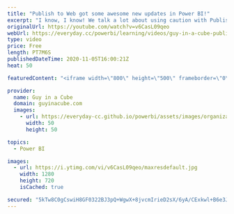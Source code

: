 ```yaml
---
title: "Publish to Web got some awesome new updates in Power BI!"
excerpt: "I know, I know! We talk a lot about using caution with Publish to Web in Power BI. But! Publish to Web got some new updates that are pretty nice! Adam walks you through them.  Blog Announcement: https://powerbi.microsoft.com/blog/updates-to-power-bi-publish-to-web-for-better-public-reporting/  Microsoft"
originalUrl: https://youtube.com/watch?v=v6CasL09qeo
webUrl: https://everyday.cc/powerbi/learning/videos/guy-in-a-cube-publish-to-web-got-some-awesome-new-updates-in-power-bi/
type: video
price: Free
length: PT7M6S
publishedDateTime: 2020-11-05T16:00:21Z
heat: 50

featuredContent: "<iframe width=\"800\" height=\"500\" frameborder=\"0\" src=\"https://www.youtube.com/embed/v6CasL09qeo\" allow=\"accelerometer; autoplay; encrypted-media; gyroscope; picture-in-picture\" allowfullscreen></iframe>"

provider:
  name: Guy in a Cube
  domain: guyinacube.com
  images:
    - url: https://everyday-cc.github.io/powerbi/assets/images/organizations/guyinacube.com-50x50.jpg
      width: 50
      height: 50

topics:
  - Power BI

images:
  - url: https://i.ytimg.com/vi/v6CasL09qeo/maxresdefault.jpg
    width: 1280
    height: 720
    isCached: true

secured: "5kTw8C0gCswiH8GF0322BJ3pQ+WgwX+8jvcmIrieD2sX/6yA/CExkwl+B6e3JMddx+S1UBGjEtQjkkS4SX8rB0BODS1CkNGGp3BiVKeWNU/IUyuT16vpNdlm6cFH7ULsFgr01Zl4QjRJ5CHcYo9AFnx8XT4U01AFpqHgBl+CDOGYRIpwHmWDWwXyiKC488K/XehsRN6I9E0cfVohk837pqEeqv6WGop120ecNY7nBX2Dm7h7Mk4FwfdpWiLyd+9LOFaKvXkoxKcvqYvAsS7SU83TQ7X4huitfGA/K1vgUJoOnX2XbKpU9LdfKgjywtjPPqbr+74/yetJt4UbWeNQmdVsGQfK4Ckv8HfU/3PNFuCJojGfDV7yjxkHcJmrSoJh/CEF3NXKGUnLCwfHB9HrZeLNx4XEJmwei+ZHNIuG5mI=;5fPGTpDczQOki1o93uttWQ=="
---
```


